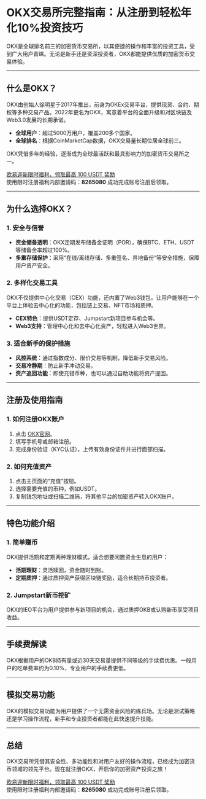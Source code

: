 # OKX交易所完整指南：从注册到轻松年化10%投资技巧

OKX是全球排名前三的加密货币交易所，以其便捷的操作和丰富的投资工具，受到广大用户青睐。无论是新手还是资深投资者，OKX都能提供优质的加密货币交易体验。


---

## 什么是OKX？

OKX由创始人徐明星于2017年推出，前身为OKEx交易平台，提供现货、合约、期权等多种交易产品。2022年更名为OKX，寓意着平台的全面升级和对区块链及Web3.0发展的长期承诺。

- **全球用户**：超过5000万用户，覆盖200多个国家。
- **全球排名**：根据CoinMarketCap数据，OKX交易量长期位居全球前三。

OKX凭借多年的经验，逐渐成为全球最活跃和最具影响力的加密货币交易所之一。

[欧易迎新限时福利，领取最高 100 USDT 奖励](https://bit.ly/OKXe)  
使用限时注册福利内部邀请码：**8265080** 成功完成账号注册后领取。

---

## 为什么选择OKX？

### **1. 安全与信誉**

- **资金储备透明**：OKX定期发布储备金证明（POR），确保BTC、ETH、USDT等储备金率超过100%。
- **多重存储保护**：采用“在线/离线存储、多重签名、异地备份”等安全措施，保障用户资产安全。

### **2. 多样化交易工具**

OKX不仅提供中心化交易（CEX）功能，还内置了Web3钱包，让用户能够在一个平台上体验去中心化的功能，包括链上交易、NFT市场和质押。

- **CEX特色**：提供USDT定存、Jumpstart新项目参与机会等。
- **Web3支持**：管理中心化和去中心化资产，轻松进入Web3世界。

### **3. 适合新手的保护措施**

- **风控系统**：通过指数成分、限价交易等机制，降低新手交易风险。
- **交易冷静期**：防止新手冲动交易。
- **资产追回功能**：即使充错币种，也可以通过自助功能将资产提回。

---

## 注册及使用指南

### **1. 如何注册OKX账户**

1. 点击 [OKX官网](https://bit.ly/OKXe)。
2. 填写手机号或邮箱注册。
3. 完成身份验证（KYC认证），上传有效身份证件并进行面部扫描。

### **2. 如何充值资产**

1. 点击主页面的“充值”按钮。
2. 选择需要充值的币种，例如USDT。
3. 复制钱包地址或扫描二维码，将其他平台的加密资产转入OKX账户。

---

## 特色功能介绍

### **1. 简单赚币**

OKX提供活期和定期两种理财模式，适合想要闲置资金生息的用户：

- **活期理财**：灵活赎回，资金随时到账。
- **定期质押**：通过质押资产获得区块链奖励，适合长期持币投资者。

### **2. Jumpstart新币挖矿**

OKX的IEO平台为用户提供参与新项目的机会，通过质押OKB或认购新币享受项目收益。

---

## 手续费解读

OKX根据用户的OKB持有量或近30天交易量提供不同等级的手续费优惠。一般用户的吃单费率约为0.10%，专业用户的手续费更低。

---

## 模拟交易功能

OKX的模拟交易功能为用户提供了一个无需资金风险的练兵场。无论是测试策略还是学习操作流程，新手和专业投资者都能在此快速提升技能。

---

## 总结

OKX交易所凭借其安全性、多功能性和对用户友好的操作流程，已经成为加密货币领域的领先平台。现在就注册OKX，开启你的加密资产投资之旅！

[欧易迎新限时福利，领取最高 100 USDT 奖励](https://bit.ly/OKXe)  
使用限时注册福利内部邀请码：**8265080** 成功完成账号注册后领取。
